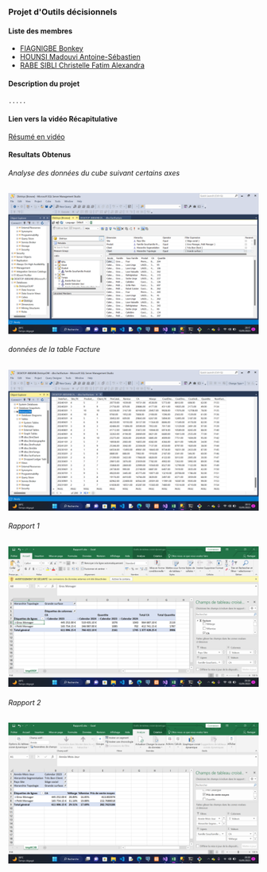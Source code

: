 ### Projet d'Outils décisionnels 

#### Liste des membres
- [FIAGNIGBE Bonkey](https://github.com/devBonkey)
- [HOUNSI Madouvi Antoine-Sébastien](https://github.com/Totorino02)
- [RABE SIBLI Christelle Fatim Alexandra](https://github.com/overflow-lady)

#### Description du projet

```
.....
```

#### Lien vers la vidéo Récapitulative

[Résumé en vidéo](./resume_projet-od.mp4)

#### Resultats Obtenus

###### Analyse des données du cube suivant certains axes
![](images/cube_data-img.png)

###### données de la table Facture 
![FactFacture](images/data-img.png)

###### Rapport 1
![Rapport 1](images/rapport1.png)

###### Rapport 2
![Rapport 2](images/rapport2.png)
